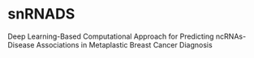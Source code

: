# snRNADS
Deep Learning-Based Computational Approach for Predicting ncRNAs-Disease Associations in Metaplastic Breast Cancer Diagnosis
